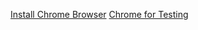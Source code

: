 
[Install Chrome Browser](https://skolo.online/documents/webscrapping/#step-2-install-chromedriver)
[Chrome for Testing](https://googlechromelabs.github.io/chrome-for-testing/)

